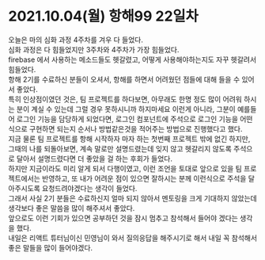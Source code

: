 # 2021.10.04(월) 항해99 22일차

오늘은 마의 심화 과정 4주차를 겨우 다 들었다.<br/>
심화 과정은 다 힘들었지만 3주차와 4주차가 가장 힘들었다.<br/>
firebase 에서 사용하는 메소드들도 헷갈렸고, 어떻게 사용해야하는지도 자꾸 헷갈려서 힘들었다.<br/>
항해 2기를 수료하신 분들이 오셔서, 항해를 하면서 어려웠던 점들에 대해 들을 수 있어서 좋았다.<br/>
특히 인상점이였던 것은, 팀 프로젝트를 하다보면, 아무래도 한명 정도 많이 어려워 하시는 분이 계실 수 있는데 그럴 경우 못하시니까 하지마세요 이런게 아니라, 그분이 예를들어 로그인 기능을 담당하게 되었다면, 로그인 컴포넌트에 주석으로 로그인 기능을 어떤식으로 구현하면 되는지 순서나 방법같은것을 적어주는 방법으로 진행했다고 했다.<br/>
지금 물론 팀 프로젝트를 항해 시작하자 마자 하는 첫번째 프로젝트 밖에 없긴 하지만,<br/>
그때의 나를 되돌아보면, 계속 말로만 설명드렸는데 잊지 않고 헷갈리지 않도록 주석으로 달아서 설명드렸다면 더 좋았을 걸 하는 후회가 들었다.<br/>
하지만 지금이라도 미리 알게 되서 다행이였고, 이런 조언을 토대로 앞으로 있을 팀 프로젝트에서는 반영하고, 또 내가 어려운 점이 있으면 잘하시는 분께 이런식으로 주석을 달아주시도록 요청드려야겠다는 생각이 들었다.<br/>
그래서 사실 2기 분들은 수료하신지 얼마 되지 않아서 멘토링을 크게 기대하지 않았는데 생각보다 좋은 말씀을 많이 해주셔서 좋았다.<br/>
앞으로도 이런 기회가 있으면 공부하던 것을 잠시 멈추고 참석해서 들어야 겠다는 생각을 했다.<br/>
내일은 리액트 튜터님이신 민영님이 와서 질의응답을 해주시기로 해서 내일 꼭 참석해서 좋은 말들을 많이 들어야겠다.
